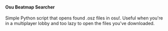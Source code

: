 #### Osu Beatmap Searcher

Simple Python script that opens found .osz files in osu!. Useful when you're in a multiplayer lobby and too lazy to open the files you've downloaded.

